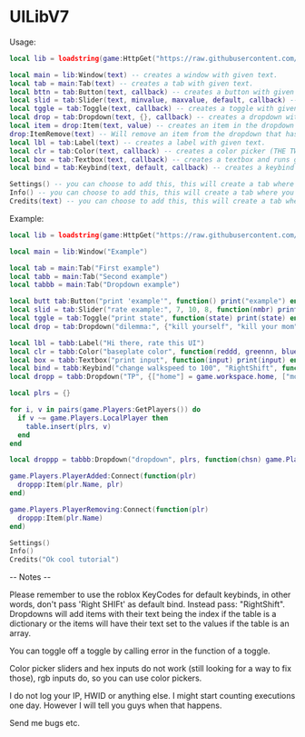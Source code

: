 # UILibV7
Usage:
```lua
local lib = loadstring(game:HttpGet("https://raw.githubusercontent.com/AlterRainbow/UI-Library/main/UILib.lua"))() -- gets the ui lib

local main = lib:Window(text) -- creates a window with given text.
local tab = main:Tab(text) -- creates a tab with given text.
local bttn = tab:Button(text, callback) -- creates a button with given text and runs given function.
local slid = tab:Slider(text, minvalue, maxvalue, default, callback) -- creates a slider with given text from minvalue to maxvalue with default being it's starting value, runs given function.
local tggle = tab:Toggle(text, callback) -- creates a toggle with given text that runs a given function.
local drop = tab:Dropdown(text, {}, callback) -- creates a dropdown with given text and runs the given function when an item that has been passed down as a table is pressed.
local item = drop:Item(text, value) -- creates an item in the dropdown with given text to display in the dropdown and a value that will be passed down when the dropdown's function is called. The passed text argument will also be the one to use as a way to identify between items so you can delete that item when needed.
drop:ItemRemove(text) -- Will remove an item from the dropdown that has the passed argument as text to display in the dropdown.
local lbl = tab:Label(text) -- creates a label with given text.
local clr = tab:Color(text, callback) -- creates a color picker (THE TWO SLIDERS AND THE HEX INPUT DO NOT WORK ATM, THE RGB INPUT DOES) that runs the given function when the confirm button has been clicked.
local box = tab:Textbox(text, callback) -- creates a textbox and runs given function.
local bind = tab:Keybind(text, default, callback) -- creates a keybind item with given text and 'default' as default keybind and runs given function when the keybind has been pressed.

Settings() -- you can choose to add this, this will create a tab where the you can customize the UI, change the keybind to hide/show the UI and a button to destroy the UI.
Info() -- you can choose to add this, this will create a tab where you can read some information about the UI etc.
Credits(text) -- you can choose to add this, this will create a tab where credits are given to me, and another label with custom text you can pass down.
```
Example:
```lua
local lib = loadstring(game:HttpGet("https://raw.githubusercontent.com/AlterRainbow/UI-Library/main/UILib.lua"))()

local main = lib:Window("Example")

local tab = main:Tab("First example")
local tabb = main:Tab("Second example")
local tabbb = main:Tab("Dropdown example")

local butt tab:Button("print 'example'", function() print("example") end)
local slid = tab:Slider("rate example:", 7, 10, 8, function(nmbr) print("This example is rated "..nmbr.." out of 10.") end)
local tggle = tab:Toggle("print state", function(state) print(state) end)
local drop = tab:Dropdown("dilemma:", {"kill yourself", "kill your mom", "kill your dad"}, function(chosen) print("You chose to "..chosen..".") end)

local lbl = tabb:Label("Hi there, rate this UI")
local clr = tabb:Color("baseplate color", function(reddd, greennn, blueee) game.workspace.Baseplate.Color = Color3.fromRGB(reddd, greennn, blueee) end)
local box = tabb:Textbox("print input", function(input) print(input) end)
local bind = tabb:Keybind("change walkspeed to 100", "RightShift", function() game.Players.LocalPlayer.Character.Humanoid.WalkSpeed = 100 end)
local dropp = tabb:Dropdown("TP", {["home"] = game.workspace.home, ["moon"] = game.workspace.moon, ["sun"] = game.workspace.sun}, function(penis) game.Players.LocalPlayer.Character.HumanoidRootPart.CFrame = penis.CFrame end)

local plrs = {}

for i, v in pairs(game.Players:GetPlayers()) do
  if v ~= game.Players.LocalPlayer then
    table.insert(plrs, v)
  end
end

local droppp = tabbb:Dropdown("dropdown", plrs, function(chsn) game.Players.LocalPlayer.Character.HumanoidRootPart.CFrame = chsn.Character.HumanoidRootPart.CFrame end)

game.Players.PlayerAdded:Connect(function(plr)
  droppp:Item(plr.Name, plr)
end)

game.Players.PlayerRemoving:Connect(function(plr)
  droppp:Item(plr.Name)
end)

Settings()
Info()
Credits("Ok cool tutorial")
```
-- Notes --

Please remember to use the roblox KeyCodes for default keybinds, in other words, don't pass 'Right SHIFt' as default bind. Instead pass: "RightShift".
Dropdowns will add items with their text being the index if the table is a dictionary or the items will have their text set to the values if the table is an array.

You can toggle off a toggle by calling error in the function of a toggle.

Color picker sliders and hex inputs do not work (still looking for a way to fix those), rgb inputs do, so you can use color pickers.

I do not log your IP, HWID or anything else. I might start counting executions one day. However I will tell you guys when that happens.

Send me bugs etc.
